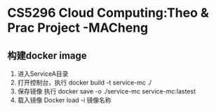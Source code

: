 # CS5296 Cloud Computing:Theo & Prac Project -MACheng
## 构建docker image
1. 进入ServiceA目录
2. 打开控制台，执行 docker build -t service-mc ./
3. 保存镜像 执行 docker save -o ./service-mc service-mc:lastest
4. 载入镜像 Docker load -i 镜像名称
